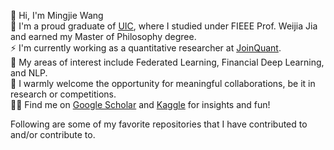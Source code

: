 👋 Hi, I'm Mingjie Wang  
💞️ I'm a proud graduate of [UIC](https://www.uic.edu.cn/), where I studied under FIEEE Prof. Weijia Jia and earned my Master of Philosophy degree.  
⚡ I'm currently working as a quantitative researcher at [JoinQuant](https://www.joinquant.com/view/algorithm/fundraising).  
👀 My areas of interest include Federated Learning, Financial Deep Learning, and NLP.  
👯 I warmly welcome the opportunity for meaningful collaborations, be it in research or competitions.  
👩‍💻 Find me on [Google Scholar](https://scholar.google.com.hk/citations?user=CiADs9sAAAAJ&hl=zh-CN) and [Kaggle](https://www.kaggle.com/xiaowangiiiii) for insights and fun! 



<!---
MingjieWang0606/MingjieWang0606 is a ✨ special ✨ repository because its `README.md` (this file) appears on your GitHub profile.
You can click the Preview link to take a look at your changes.
--->
Following are some of my favorite repositories that I have contributed to and/or contribute to.

